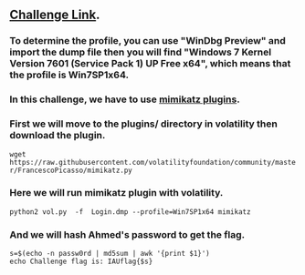 ## [Challenge Link](https://www.mediafire.com/folder/7ytf5m0njqlz5/#blhc3e69mtfhk).

### To determine the profile, you can use "WinDbg Preview" and import the dump file then you will find "Windows 7 Kernel Version 7601 (Service Pack 1) UP Free x64", which means that the profile is Win7SP1x64.

### In this challenge, we have to use [mimikatz plugins](https://github.com/volatilityfoundation/community/blob/master/FrancescoPicasso/mimikatz.py).

### First we will move to the plugins/ directory in volatility then download the plugin.
`wget https://raw.githubusercontent.com/volatilityfoundation/community/master/FrancescoPicasso/mimikatz.py`

### Here we will run mimikatz plugin with volatility.
`python2 vol.py  -f  Login.dmp --profile=Win7SP1x64 mimikatz`

### And we will hash Ahmed's password to get the flag.
```
s=$(echo -n passw0rd | md5sum | awk '{print $1}')
echo Challenge flag is: IAUflag{$s}
```
